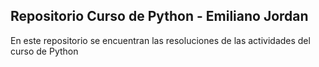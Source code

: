 ## Repositorio Curso de Python - Emiliano Jordan
En este repositorio se encuentran las resoluciones de las actividades del curso de Python